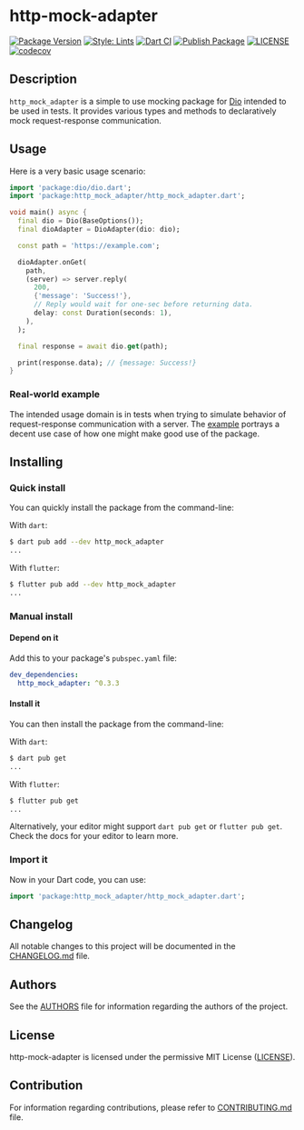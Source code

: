 # http-mock-adapter

[![Package Version](https://img.shields.io/pub/v/http_mock_adapter?color=teal)](https://pub.dev/packages/http_mock_adapter "Published package version")
[![Style: Lints](https://img.shields.io/badge/style-lints-teal.svg)](https://github.com/dart-lang/lints "Package linter helper")
[![Dart CI](https://github.com/lomsa-dev/http-mock-adapter/workflows/Dart%20CI/badge.svg?branch=main)](https://github.com/lomsa-dev/http-mock-adapter/actions?query=workflow%3A%22Dart+CI%22 "Dart CI workflow")
[![Publish Package](https://github.com/lomsa-dev/http-mock-adapter/workflows/Publish%20Package/badge.svg?branch=main)](https://github.com/lomsa-dev/http-mock-adapter/actions?query=workflow%3A%22Publish+Package%22 "Publish Package workflow")
[![LICENSE](https://img.shields.io/badge/License-MIT-red.svg)](https://github.com/lomsa-dev/http-mock-adapter#License "Project's LICENSE section")
[![codecov](https://codecov.io/gh/lomsa-dev/http-mock-adapter/branch/main/graph/badge.svg?token=7H1HPCGFJ6)](https://codecov.io/gh/lomsa-dev/http-mock-adapter)

## Description

`http_mock_adapter` is a simple to use mocking package for [Dio](https://pub.dev/packages/dio) intended to be used in tests. It provides various types and methods to declaratively mock request-response communication.

## Usage

Here is a very basic usage scenario:

```dart
import 'package:dio/dio.dart';
import 'package:http_mock_adapter/http_mock_adapter.dart';

void main() async {
  final dio = Dio(BaseOptions());
  final dioAdapter = DioAdapter(dio: dio);

  const path = 'https://example.com';

  dioAdapter.onGet(
    path,
    (server) => server.reply(
      200,
      {'message': 'Success!'},
      // Reply would wait for one-sec before returning data.
      delay: const Duration(seconds: 1),
    ),
  );

  final response = await dio.get(path);

  print(response.data); // {message: Success!}
}
```

### Real-world example

The intended usage domain is in tests when trying to simulate behavior of request-response communication with a server. The [example](https://github.com/lomsa-dev/http-mock-adapter/blob/main/example/main.dart) portrays a decent use case of how one might make good use of the package.

## Installing

### Quick install

You can quickly install the package from the command-line:

With `dart`:

```sh
$ dart pub add --dev http_mock_adapter
...
```

With `flutter`:

```sh
$ flutter pub add --dev http_mock_adapter
...
```

### Manual install

#### Depend on it

Add this to your package's `pubspec.yaml` file:

```yaml
dev_dependencies:
  http_mock_adapter: ^0.3.3
```

#### Install it

You can then install the package from the command-line:

With `dart`:

```sh
$ dart pub get
...
```

With `flutter`:

```sh
$ flutter pub get
...
```

Alternatively, your editor might support `dart pub get` or `flutter pub get`. Check the docs for your editor to learn more.

### Import it

Now in your Dart code, you can use:

```dart
import 'package:http_mock_adapter/http_mock_adapter.dart';
```

## Changelog

All notable changes to this project will be documented in the [CHANGELOG.md](https://github.com/lomsa-dev/http-mock-adapter/blob/main/CHANGELOG.md "Project's CHANGELOG.md file") file.

## Authors

See the [AUTHORS](https://github.com/lomsa-dev/http-mock-adapter/blob/main/AUTHORS "Project's AUTHORS file") file for information regarding the authors of the project.

## License

http-mock-adapter is licensed under the permissive MIT License ([LICENSE](https://github.com/lomsa-dev/http-mock-adapter/blob/main/LICENSE "Copy of the MIT license")).

## Contribution

For information regarding contributions, please refer to [CONTRIBUTING.md](https://github.com/lomsa-dev/http-mock-adapter/blob/main/CONTRIBUTING.md "Project's CONTRIBUTING.md file") file.
